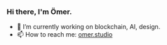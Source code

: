 ### Hi there, I'm Ömer.

- 🔭 I’m currently working on blockchain, AI, design.
- 📫 How to reach me: [omer.studio](https://omer.studio)
